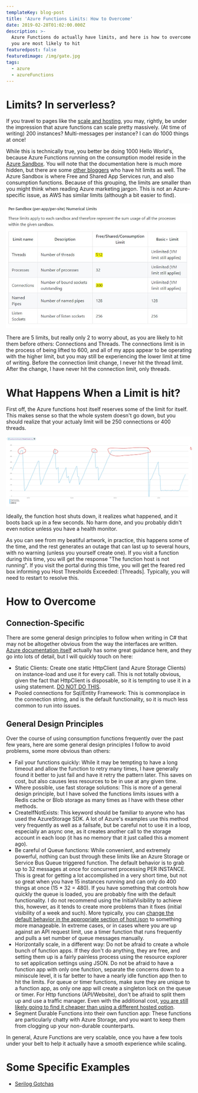 ```yaml
---
templateKey: blog-post
title: 'Azure Functions Limits: How to Overcome'
date: 2019-02-28T01:02:00.000Z
description: >-
  Azure Functions do actually have limits, and here is how to overcome the ones
  you are most likely to hit
featuredpost: false
featuredimage: /img/gate.jpg
tags:
  - azure
  - azureFunctions
---
```


# Limits? In serverless?

If you travel to pages like the [scale and hosting](https://docs.microsoft.com/en-us/azure/azure-functions/functions-scale#understanding-scaling-behaviors), you may, rightly, be under the impression that azure functions can scale pretty massively. (At time of writing) 200 instances? Multi-messages per instance? I can do 1000 things at once!

While this is technically true, you better be doing 1000 Hello World's, because Azure Functions running on the consumption model reside in the [Azure Sandbox](https://github.com/projectkudu/kudu/wiki/Azure-Web-App-sandbox#per-sandbox-per-appper-site-numerical-limits). You will note that the documentation here is much more hidden, but there are some [other bloggers](https://www.troyhunt.com/breaking-azure-functions-with-too-many-connections/) who have hit limits as well. The Azure Sandbox is where Free and Shared App Services run, and also consumption functions. Because of this grouping, the limits are smaller than you might think when reading Azure marketing jargon. This is not an Azure-specific issue, as AWS has similar limits (although a bit easier to find).

![Limits Table](/posts/images/limitstable.jpg)

There are 5 limits, but really only 2 to worry about, as you are likely to hit them before others: Connections and Threads. The connections limit is in the process of being lifted to 600, and all of my apps appear to be operating with the higher limit, but you may still be experiencing the lower limit at time of writing. Before the connection limit change, I never hit the thread limit. After the change, I have never hit the connection limit, only threads.

# What Happens When a Limit is hit?

First off, the Azure functions host itself reserves some of the limit for itself. This makes sense so that the whole system doesn't go down, but you should realize that your actualy limit will be 250 connections or 400 threads.

![Thread Limit Hit](/posts/images/threadslimit.jpg)

Ideally, the function host shuts down, it realizes what happened, and it boots back up in a few seconds. No harm done, and you probably didn't even notice unless you have a health monitor.

As you can see from my beatiful artwork, in practice, this happens some of the time, and the rest generates an outage that can last up to several hours, with no warning (unless you yourself create one). If you visit a function during this time, you will get the response "The function host is not running". If you visit the portal during this time, you will get the feared red box informing you Host Thresholds Exceeded: [Threads]. Typically, you will need to restart to resolve this.

# How to Overcome

## Connection-Specific

There are some general design principles to follow when writing in C# that may not be altogether obvious from the way the interfaces are written. [Azure documentation itself](https://docs.microsoft.com/en-us/azure/azure-functions/manage-connections) actually has some great guidance here, and they go into lots of detail, but I will quickly touch on here:

- Static Clients: Create one static HttpClient (and Azure Storage Clients) on instance-load and use it for every call. This is not totally obvious, given the fact that HttpClient is disposable, so it is tempting to use it in a using statement. [DO NOT DO THIS](https://docs.microsoft.com/en-us/azure/architecture/antipatterns/improper-instantiation/).
- Pooled connections for Sql/Entity Framework: This is commonplace in the connection string, and is the default functionality, so it is much less common to run into issues.

## General Design Principles

Over the course of using consumption functions frequently over the past few years, here are some general design principles I follow to avoid problems, some more obvious than others:

- Fail your functions quickly: While it may be tempting to have a long timeout and allow the function to retry many times, I have generally found it better to just fail and have it retry the pattern later. This saves on cost, but also causes less resources to be in use at any given time.
- Where possible, use fast storage solutions: This is more of a general design principle, but I have solved the functions limits issues with a Redis cache or Blob storage as many times as I have with these other methods.
- CreateIfNotExists: This keyword should be familiar to anyone who has used the AzureStorage SDK. A lot of Azure's examples use this method very frequently as well as a failsafe, but be careful not to use it in a loop, especially an async one, as it creates another call to the storage account in each loop (it has no memory that it just called this a moment ago).
- Be careful of Queue functions: While convenient, and extremely powerful, nothing can bust through these limits like an Azure Storage or Service Bus Queue triggered function. The default behavior is to grab up to 32 messages at once for concurrent processing PER INSTANCE. This is great for getting a lot accomplished in a very short time, but not so great when you have 15 instances running and can only do 400 things at once (15 \* 32 = 480). If you have something that controls how quickly the queue is loaded, you are probably fine with the default functionality. I do not recommend using the InitialVisibility to achieve this, however, as it tends to create more problems than it fixes (initial visibility of a week and such). More typically, you can [change the default behavior in the appropriate section of host.json](https://docs.microsoft.com/en-us/azure/azure-functions/functions-bindings-storage-queue#host-json) to something more manageable. In extreme cases, or in cases where you are up against an API request limit, use a timer function that runs frequently and pulls a set number of queue messages manually.
- Horizontally scale, in a different way: Do not be afraid to create a whole bunch of function apps. If they don't do anything, they are free, and setting them up is a fairly painless process using the resource explorer to set application settings using JSON. Do not be afraid to have a function app with only one function, separate the concerns down to a miniscule level, it is far better to have a nearly idle function app then to hit the limits. For queue or timer functions, make sure they are unique to a function app, as only one app will create a singleton lock on the queue or timer. For Http functions (API/Website), don't be afraid to split them up and use a traffic manager. Even with the additional cost, [you are still likely going to find it cheaper than using a different hosted option](/blog/azure-functions-consumption-vs-app-service-vs-kubernetes/).
- Segment Durable Functions into their own function app: These functions are particularly chatty with Azure Storage, and you want to keep them from clogging up your non-durable counterparts.

In general, Azure Functions are very scalable, once you have a few tools under your belt to help it actually have a smooth experience while scaling.

# Some Specific Examples

- [Serilog Gotchas](/blog/azure-functions-serilog-gotchas/)
